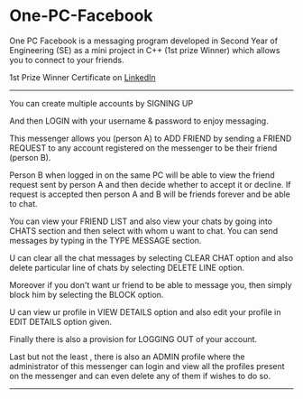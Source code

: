 # One-PC-Facebook
One PC Facebook is a messaging program developed in Second Year of Engineering (SE) as a mini project in C++ (1st prize Winner) which allows you to connect to your friends.


1st Prize Winner Certificate on <a href="https://www.linkedin.com/in/atharva-kulkarni-146279187/">LinkedIn</a> 
**********************************************************************************************************************************
 
You can create multiple accounts by SIGNING UP

And then LOGIN with your username & password to enjoy messaging.

This messenger allows you (person A) to ADD FRIEND  by sending a FRIEND REQUEST to any account registered on the messenger to be their friend (person B).

Person B when logged in on the same PC will be able to view the friend request sent by person A and then decide whether to accept it or decline. If request is accepted then person A and B will be friends forever and be able to chat.

You can view your FRIEND LIST and also view your chats by going into CHATS section and then select with whom u want to chat. You can send messages by typing in the TYPE MESSAGE section.

U can clear all the chat messages by selecting CLEAR CHAT option  and also delete particular line of chats by selecting DELETE LINE option.

Moreover if you don't want ur friend to be able to message you, then simply block him by selecting the BLOCK option.

U can view ur profile in VIEW DETAILS option and also edit your profile in EDIT DETAILS option given.

Finally there is also a provision for LOGGING OUT of your account.

Last but not the least , there is also an ADMIN profile where the administrator of this messenger can login and view all the profiles present on the messenger and can even delete any of them if wishes to do so.




********************************************************************************************************************************
